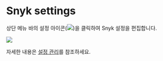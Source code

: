 # Snyk settings

상단 메뉴 바의 설정 아이콘(![](../../.gitbook/assets/cog\_icon.png))을 클릭하여 Snyk 설정을 편집합니다.

![](../../.gitbook/assets/screenshot\_2021-07-19\_at\_15.52.02.png)

자세한 내용은 [설정 관리](../../features/user-and-group-management/managing-settings/)를 참조하세요.
